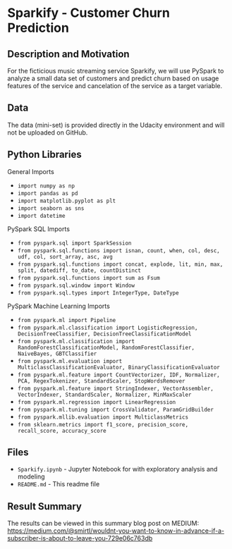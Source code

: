 # Sparkify - Customer Churn Prediction

## Description and Motivation
For the ficticious music streaming service Sparkify, we will use PySpark to analyze a small data set of customers and predict churn based on usage features of the service and cancelation of the service as a target variable.

## Data
The data (mini-set) is provided directly in the Udacity environment and will not be uploaded on GitHub.  

## Python Libraries
General Imports  
* `import numpy as np`  
* `import pandas as pd`  
* `import matplotlib.pyplot as plt`  
* `import seaborn as sns`
* `import datetime`  

PySpark SQL Imports  
* `from pyspark.sql import SparkSession`  
* `from pyspark.sql.functions import isnan, count, when, col, desc, udf, col, sort_array, asc, avg`  
* `from pyspark.sql.functions import concat, explode, lit, min, max, split, datediff, to_date, countDistinct`  
* `from pyspark.sql.functions import sum as Fsum`  
* `from pyspark.sql.window import Window`  
* `from pyspark.sql.types import IntegerType, DateType`  

PySpark Machine Learning Imports  
* `from pyspark.ml import Pipeline`  
* `from pyspark.ml.classification import LogisticRegression, DecisionTreeClassifier, DecisionTreeClassificationModel`  
* `from pyspark.ml.classification import RandomForestClassificationModel, RandomForestClassifier, NaiveBayes, GBTClassifier`  
* `from pyspark.ml.evaluation import MulticlassClassificationEvaluator, BinaryClassificationEvaluator`  
* `from pyspark.ml.feature import CountVectorizer, IDF, Normalizer, PCA, RegexTokenizer, StandardScaler, StopWordsRemover`  
* `from pyspark.ml.feature import StringIndexer, VectorAssembler, VectorIndexer, StandardScaler, Normalizer, MinMaxScaler`  
* `from pyspark.ml.regression import LinearRegression`  
* `from pyspark.ml.tuning import CrossValidator, ParamGridBuilder`  
* `from pyspark.mllib.evaluation import MulticlassMetrics`  
* `from sklearn.metrics import f1_score, precision_score, recall_score, accuracy_score`

## Files
* `Sparkify.ipynb` - Jupyter Notebook for with exploratory analysis and modeling  
* `README.md` - This readme file  

## Result Summary
The results can be viewed in this summary blog post on MEDIUM:  
https://medium.com/@smirtl/wouldnt-you-want-to-know-in-advance-if-a-subscriber-is-about-to-leave-you-729e06c763db
